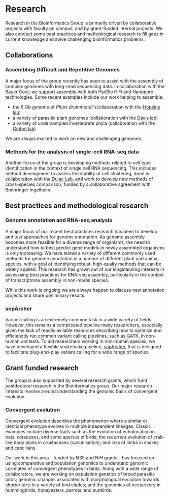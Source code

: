 # Research

Research in the Bioinformatics Group is primarily driven by collaborative projects with faculty on campus, and by grant-funded internal projects. We also conduct some best practices and methdological research to fill gaps in current knowledge and solve challenging bioinformatics problems. 

## Collaborations

### Assembling Difficult and Repetitive Genomes

A major focus of the group recently has been to assist with the assembly of complex genomes with long-read sequencing data. In collaboration with the Bauer Core, we support assembly with both PacBio HiFi and Nanopore technologies. Some recent examples include our work helping to assemble:
- the 6 Gb genome of *Phlox drummondii* (collaboration with the [Hopkins lab](https://hopkins-lab.org/))
- a variety of parasitic plant genomes (collaboration with the [Davis lab](https://davislab.oeb.harvard.edu/))
- a variety of undersampled invertebrate phyla (collaboration with the [Giribet lab](https://giribetgroup.oeb.harvard.edu/))

We are always excited to work on new and challenging genomes.

### Methods for the analysis of single-cell RNA-seq data

Another focus of the group is developing methods related to cell type identification in the context of single cell RNA sequencing. This includes method development to assess the stablity of cell clustering, done in collaboration with the [Dulac Lab](https://www.dulaclab.com/), and work to develop new methods of cross-species comparison, funded by a collaborative agreement with Boehringer Ingelheim.

## Best practices and methodological research

### Genome annotation and RNA-seq analysis

A major focus of our recent best practices research has been to develop and test approaches for genome annotation. As genome assembly becomes more feasible for a diverse range of organisms, the need to understand how to best predict gene models in newly assembled organisms is only increasing. We have tested a variety of different commonly used methods for genome annotation in a number of different plant and animal species, with a goal of identifying robust, high-qualty methods that can be widely applied. This research has grown out of our longstanding interests in assesssing best practices for RNA-seq assembly, particularly in the context of transcriptome assembly in non-model species. 

While this work is ongoing we are always happen to discuss new annotation projects and share preliminary results. 

### snpArcher

Variant calling is an extremely common task in a wide variety of fields. However, this remains a complicated pipeline many researchers, especially given the lack of readily avilable resources describing how to optimize and efficienctly run common variant calling pipelines, such as GATK, in non-human contexts. To aid researchers working in non-human species, we have developed a flexible snakemake pipeline, [snpArcher](https://snparcher.readthedocs.io/en/latest/), that is designed to facilitate plug-and-play variant calling for a wide range of species. 

## Grant funded research

The group is also supported by several research grants, which fund postdoctoral research in the Bioinformatics group. Our major research interests revolve around understanding the genomic basis of convergent evolution.

### Convergent evolution

Convergent evolution describes the phenomenon where a similar or identical phenotype evolves in multiple independent lineages. Classic examples include diverse traits such as the evolution of echolocation in bats, cetaceans, and some species of birds; the recurrent evolution of crab-like body plans in crustaceans (carcinisation); and loss of limbs in snakes and caecilians. 

Our work in this area - funded by NSF and NIH grants - has focused on using comparative and population genomics to understand genomic correlates of convergent phenotypes in birds. Along with a wide range of collaborators, we are working on population genetics of brood parasitic birds; genomic changes associated with morphological evolution towards shorter tarsi in a variety of bird clades; and the genomics of nectarivory in hummingbirds, honeyeaters, parrots, and sunbirds. 